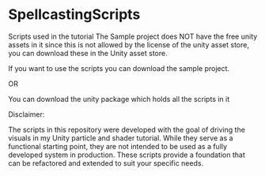 # SpellcastingScripts
 Scripts used in the tutorial
The Sample project does NOT have the free unity assets in it since this is not allowed by the license of the unity asset store, you can download these in the Unity asset store.

If you want to use the scripts you can download the sample project.

OR

You can download the unity package which holds all the scripts in it

Disclaimer:

The scripts in this repository were developed with the goal of driving the visuals in my Unity particle and shader tutorial. While they serve as a functional starting point, they are not intended to be used as a fully developed system in production. These scripts provide a foundation that can be refactored and extended to suit your specific needs.
